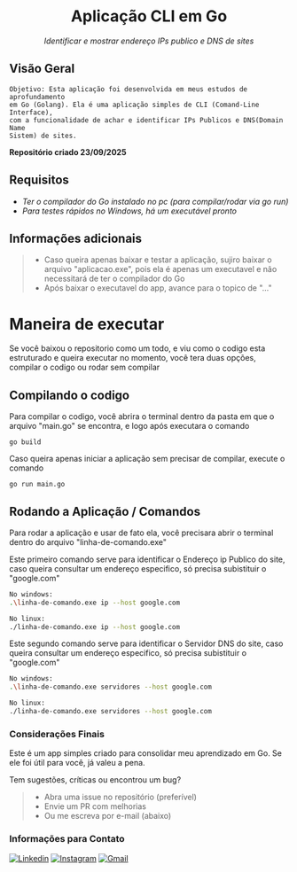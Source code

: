 <h1 align="center">Aplicação CLI em Go</h1>
<p align="center"> <i>Identificar e mostrar endereço IPs publico e DNS de sites</i></p>

## Visão Geral

```
Objetivo: Esta aplicação foi desenvolvida em meus estudos de aprofundamento
em Go (Golang). Ela é uma aplicação simples de CLI (Comand-Line Interface),
com a funcionalidade de achar e identificar IPs Publicos e DNS(Domain Name
Sistem) de sites.
``` 
**Repositório criado 23/09/2025**


## Requisitos 
* _Ter o compilador do Go instalado no pc (para compilar/rodar via go run)_
* _Para testes rápidos no Windows, há um executável pronto_

## Informações adicionais
> * Caso queira apenas baixar e testar a aplicação, sujiro baixar o arquivo "aplicacao.exe", pois ela é apenas um executavel e não necessitará de ter o compilador do Go
> * Após baixar o executavel do app, avance para o topico de "..."

# Maneira de executar
Se você baixou o repositorio como um todo, e viu como o codigo esta estruturado e queira executar no momento, você tera duas opções, compilar o codigo ou rodar sem compilar

## Compilando o codigo
Para compilar o codigo, você abrira o terminal dentro da pasta em que o arquivo "main.go" se encontra, e logo após executara o comando
```golang
go build
```
Caso queira apenas iniciar a aplicação sem precisar de compilar, execute o comando
```golang
go run main.go
```
## Rodando a Aplicação / Comandos
Para rodar a aplicação e usar de fato ela, você precisara abrir o terminal dentro do arquivo "linha-de-comando.exe"

Este primeiro comando serve para identificar o Endereço ip Publico do site, caso queira consultar um endereço especifico, só precisa subistituir o "google.com"
```bash
No windows:
.\linha-de-comando.exe ip --host google.com

No linux:
./linha-de-comando.exe ip --host google.com
```

Este segundo comando serve para identificar o Servidor DNS do site, caso queira consultar um endereço especifico, só precisa subistituir o "google.com"
```bash
No windows:
.\linha-de-comando.exe servidores --host google.com

No linux:
./linha-de-comando.exe servidores --host google.com
```

### Considerações Finais
Este é um app simples criado para consolidar meu aprendizado em Go. Se ele foi útil para você, já valeu a pena.

Tem sugestões, críticas ou encontrou um bug?
> * Abra uma issue no repositório (preferível)
> * Envie um PR com melhorias
> * Ou me escreva por e-mail (abaixo)


### Informações para Contato

[![Linkedin](https://img.shields.io/badge/LinkedIn-0077B5?style=for-the-badge&logo=linkedin&logoColor=white)](https://www.linkedin.com/in/alexsandro-ocanha-rodrigues-77149a35b/)
[![Instagram](https://img.shields.io/badge/Instagram-E4405F?style=for-the-badge&logo=instagram&logoColor=white)](https://www.instagram.com/alexsandro.pcap/)
[![Gmail](https://img.shields.io/badge/Gmail-D14836?style=for-the-badge&logo=gmail&logoColor=white)](mailto:alexsandroocanha@gmail.com)
